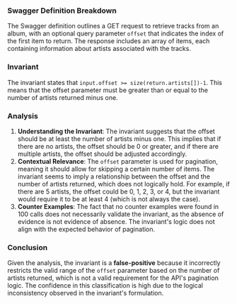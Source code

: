 ### Swagger Definition Breakdown
The Swagger definition outlines a GET request to retrieve tracks from an album, with an optional query parameter `offset` that indicates the index of the first item to return. The response includes an array of items, each containing information about artists associated with the tracks.

### Invariant
The invariant states that `input.offset >= size(return.artists[])-1`. This means that the offset parameter must be greater than or equal to the number of artists returned minus one.

### Analysis
1. **Understanding the Invariant**: The invariant suggests that the offset should be at least the number of artists minus one. This implies that if there are no artists, the offset should be 0 or greater, and if there are multiple artists, the offset should be adjusted accordingly.
2. **Contextual Relevance**: The `offset` parameter is used for pagination, meaning it should allow for skipping a certain number of items. The invariant seems to imply a relationship between the offset and the number of artists returned, which does not logically hold. For example, if there are 5 artists, the offset could be 0, 1, 2, 3, or 4, but the invariant would require it to be at least 4 (which is not always the case).
3. **Counter Examples**: The fact that no counter examples were found in 100 calls does not necessarily validate the invariant, as the absence of evidence is not evidence of absence. The invariant's logic does not align with the expected behavior of pagination.

### Conclusion
Given the analysis, the invariant is a **false-positive** because it incorrectly restricts the valid range of the `offset` parameter based on the number of artists returned, which is not a valid requirement for the API's pagination logic. The confidence in this classification is high due to the logical inconsistency observed in the invariant's formulation.
